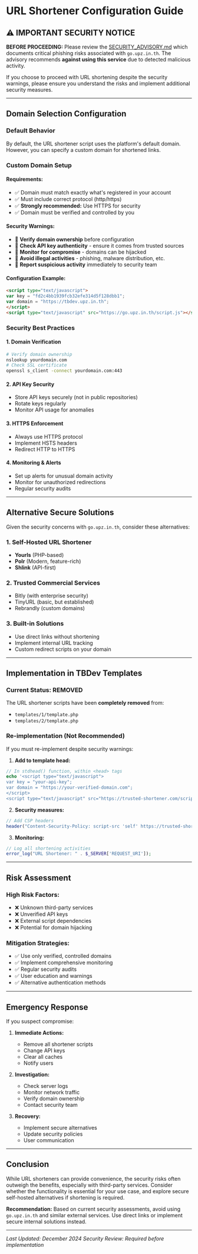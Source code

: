 # URL Shortener Configuration Guide

## ⚠️ IMPORTANT SECURITY NOTICE

**BEFORE PROCEEDING:** Please review the [SECURITY_ADVISORY.md](SECURITY_ADVISORY.md) which documents critical phishing risks associated with `go.upz.in.th`. The advisory recommends **against using this service** due to detected malicious activity.

If you choose to proceed with URL shortening despite the security warnings, please ensure you understand the risks and implement additional security measures.

---

## Domain Selection Configuration

### Default Behavior
By default, the URL shortener script uses the platform's default domain. However, you can specify a custom domain for shortened links.

### Custom Domain Setup

#### Requirements:
- ✅ Domain must match exactly what's registered in your account
- ✅ Must include correct protocol (http/https)
- ✅ **Strongly recommended:** Use HTTPS for security
- ✅ Domain must be verified and controlled by you

#### Security Warnings:
- 🔴 **Verify domain ownership** before configuration
- 🔴 **Check API key authenticity** - ensure it comes from trusted sources
- 🔴 **Monitor for compromise** - domains can be hijacked
- 🔴 **Avoid illegal activities** - phishing, malware distribution, etc.
- 🔴 **Report suspicious activity** immediately to security team

#### Configuration Example:

```html
<script type="text/javascript">
var key = "fd2c4bb1939fcb32efe314d5f128dbb1";
var domain = "https://tbdev.upz.in.th";
</script>
<script type="text/javascript" src="https://go.upz.in.th/script.js"></script>
```

### Security Best Practices

#### 1. Domain Verification
```bash
# Verify domain ownership
nslookup yourdomain.com
# Check SSL certificate
openssl s_client -connect yourdomain.com:443
```

#### 2. API Key Security
- Store API keys securely (not in public repositories)
- Rotate keys regularly
- Monitor API usage for anomalies

#### 3. HTTPS Enforcement
- Always use HTTPS protocol
- Implement HSTS headers
- Redirect HTTP to HTTPS

#### 4. Monitoring & Alerts
- Set up alerts for unusual domain activity
- Monitor for unauthorized redirections
- Regular security audits

---

## Alternative Secure Solutions

Given the security concerns with `go.upz.in.th`, consider these alternatives:

### 1. Self-Hosted URL Shortener
- **Yourls** (PHP-based)
- **Polr** (Modern, feature-rich)
- **Shlink** (API-first)

### 2. Trusted Commercial Services
- Bitly (with enterprise security)
- TinyURL (basic, but established)
- Rebrandly (custom domains)

### 3. Built-in Solutions
- Use direct links without shortening
- Implement internal URL tracking
- Custom redirect scripts on your domain

---

## Implementation in TBDev Templates

### Current Status: REMOVED
The URL shortener scripts have been **completely removed** from:
- `templates/1/template.php`
- `templates/2/template.php`

### Re-implementation (Not Recommended)
If you must re-implement despite security warnings:

1. **Add to template head:**
```php
// In stdhead() function, within <head> tags
echo '<script type="text/javascript">
var key = "your-api-key";
var domain = "https://your-verified-domain.com";
</script>
<script type="text/javascript" src="https://trusted-shortener.com/script.js"></script>';
```

2. **Security measures:**
```php
// Add CSP headers
header("Content-Security-Policy: script-src 'self' https://trusted-shortener.com");
```

3. **Monitoring:**
```php
// Log all shortening activities
error_log("URL Shortener: " . $_SERVER['REQUEST_URI']);
```

---

## Risk Assessment

### High Risk Factors:
- ❌ Unknown third-party services
- ❌ Unverified API keys
- ❌ External script dependencies
- ❌ Potential for domain hijacking

### Mitigation Strategies:
- ✅ Use only verified, controlled domains
- ✅ Implement comprehensive monitoring
- ✅ Regular security audits
- ✅ User education and warnings
- ✅ Alternative authentication methods

---

## Emergency Response

If you suspect compromise:

1. **Immediate Actions:**
   - Remove all shortener scripts
   - Change API keys
   - Clear all caches
   - Notify users

2. **Investigation:**
   - Check server logs
   - Monitor network traffic
   - Verify domain ownership
   - Contact security team

3. **Recovery:**
   - Implement secure alternatives
   - Update security policies
   - User communication

---

## Conclusion

While URL shorteners can provide convenience, the security risks often outweigh the benefits, especially with third-party services. Consider whether the functionality is essential for your use case, and explore secure self-hosted alternatives if shortening is required.

**Recommendation:** Based on current security assessments, avoid using `go.upz.in.th` and similar external services. Use direct links or implement secure internal solutions instead.

---

*Last Updated: December 2024*
*Security Review: Required before implementation*